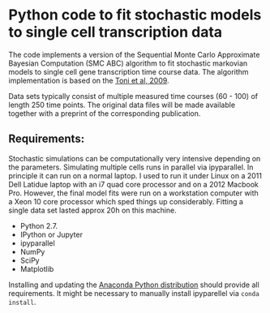 # Python code to fit stochastic models to single cell transcription data

The code implements a version of the Sequential Monte Carlo Approximate Bayesian Computation (SMC ABC) algorithm to fit stochastic markovian models to single cell gene transcription time course data. The algorithm implementation is based on the [Toni et al, 2009](https://www.ncbi.nlm.nih.gov/pubmed/19205079).

Data sets typically consist of multiple measured time courses (60 - 100) of length 250 time points. The original data files will be made available together with a preprint of the corresponding publication.

## Requirements:

Stochastic simulations can be computationally very intensive depending on the parameters. Simulating multiple cells runs in parallel via ipyparallel. In principle it can run on a normal laptop. I used to run it under Linux on a 2011 Dell Latidue laptop with an i7 quad core processor and on a 2012 Macbook Pro. However, the final model fits were run on a workstation computer with a Xeon 10 core processor which sped things up considerably. Fitting a single data set lasted approx 20h on this machine.

- Python 2.7.
- IPython or Jupyter
- ipyparallel
- NumPy
- SciPy
- Matplotlib

Installing and updating the [Anaconda Python distribution](https://www.continuum.io/) should provide all requirements. It might be necessary to manually install ipyparellel via `conda install`.
